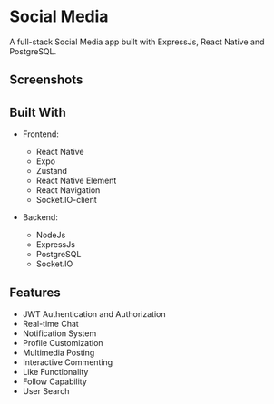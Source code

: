 # Social Media
A full-stack Social Media app built with ExpressJs, React Native and PostgreSQL.

## Screenshots


###### 

## Built With
- Frontend: 
  - React Native
  - Expo
  - Zustand
  - React Native Element
  - React Navigation
  - Socket.IO-client

- Backend:
  - NodeJs
  - ExpressJs
  - PostgreSQL
  - Socket.IO

## Features
- JWT Authentication and Authorization
- Real-time Chat
- Notification System
- Profile Customization
- Multimedia Posting
- Interactive Commenting
- Like Functionality
- Follow Capability
- User Search

<!-- ## Installation

```
mkdir clone_folder
cd clone_folder
``` -->
